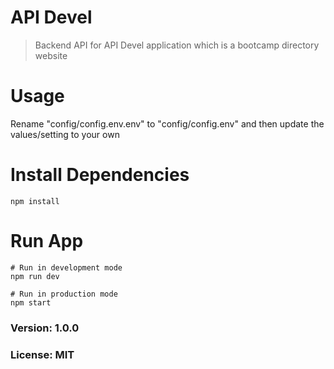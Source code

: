# API Devel

> Backend API for API Devel application which is a bootcamp directory website

# Usage
Rename "config/config.env.env" to "config/config.env" and then update the values/setting to your own

# Install Dependencies
````
npm install
````
# Run App
````
# Run in development mode
npm run dev

# Run in production mode
npm start
````

### Version: 1.0.0
### License: MIT